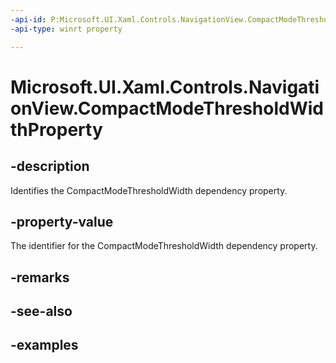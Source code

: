 ```yaml
---
-api-id: P:Microsoft.UI.Xaml.Controls.NavigationView.CompactModeThresholdWidthProperty
-api-type: winrt property

---
```

<!-- Property syntax.
public DependencyProperty CompactModeThresholdWidthProperty { get; }
-->

# Microsoft.UI.Xaml.Controls.NavigationView.CompactModeThresholdWidthProperty


## -description

Identifies the CompactModeThresholdWidth dependency property.


## -property-value

The identifier for the CompactModeThresholdWidth dependency property.


## -remarks


## -see-also


## -examples


